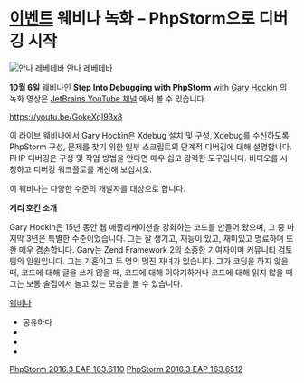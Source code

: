 [이벤트](/phpstorm/category/events/) 웨비나 녹화 – PhpStorm으로 디버깅 시작 
============================

![안나 레베데바](https://blog.jetbrains.com/wp-content/uploads/2022/03/profile.png) [안나 레베데바](https://blog.jetbrains.com/author/annalebedeva) 



 **10월 6일** 웨비나인 **Step Into Debugging with PhpStorm** with [Gary Hockin](https://twitter.com/GeeH) 의 녹화 영상은 [JetBrains YouTube 채널](https://youtu.be/E9CrIh6jXw8) 에서 볼 수 있습니다.

 <https://youtu.be/GokeXqI93x8>

 이 라이브 웨비나에서 Gary Hockin은 Xdebug 설치 및 구성, Xdebug를 수신하도록 PhpStorm 구성, 문제를 찾기 위한 일부 스크립트의 단계적 디버깅에 대해 설명합니다. PHP 디버깅은 구성 및 작업 방법을 안다면 매우 쉽고 강력한 도구입니다. 비디오를 시청하고 디버깅 워크플로를 개선해 보십시오.

 이 웨비나는 다양한 수준의 개발자를 대상으로 합니다.

 **게리 호킨 소개**

 Gary Hockin은 15년 동안 웹 애플리케이션을 강화하는 코드를 만들어 왔으며, 그 중 마지막 3년은 특별한 수준이었습니다. 그는 잘 생기고, 재능이 있고, 재미있고 명료하며 또한 매우 겸손합니다. Gary는 Zend Framework 2의 소중한 기여자이며 커뮤니티 검토 팀의 일원입니다. 그는 기혼이고 두 명의 멋진 자녀가 있습니다. 그가 코딩을 하지 않을 때, 코드에 대해 글을 쓰지 않을 때, 코드에 대해 이야기하거나 코드에 대해 읽지 않을 때 그는 보통 술집에서 놀고 있는 모습을 볼 수 있습니다.

 [웨비나](/phpstorm/tag/webinars/)

- 공유하다
- [](https://www.facebook.com/sharer.php?u=https%3A%2F%2Fblog.jetbrains.com%2Fphpstorm%2F2016%2F10%2Fwebinar-recording-step-into-debugging-with-phpstorm%2F)
- [](https://twitter.com/intent/tweet?source=https%3A%2F%2Fblog.jetbrains.com%2Fphpstorm%2F2016%2F10%2Fwebinar-recording-step-into-debugging-with-phpstorm%2F&text=https%3A%2F%2Fblog.jetbrains.com%2Fphpstorm%2F2016%2F10%2Fwebinar-recording-step-into-debugging-with-phpstorm%2F&via=phpstorm)
- [](http://www.linkedin.com/shareArticle?mini=true&url=https%3A%2F%2Fblog.jetbrains.com%2Fphpstorm%2F2016%2F10%2Fwebinar-recording-step-into-debugging-with-phpstorm%2F)



 [PhpStorm 2016.3 EAP 163.6110](https://blog.jetbrains.com/phpstorm/2016/10/phpstorm-2016-3-eap-163-6110/) [PhpStorm 2016.3 EAP 163.6512](https://blog.jetbrains.com/phpstorm/2016/10/phpstorm-2016-3-eap-163-6512/)
